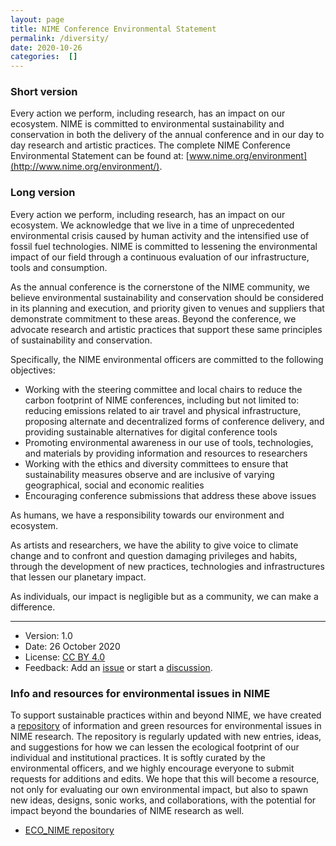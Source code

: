 ```yaml
---
layout: page
title: NIME Conference Environmental Statement
permalink: /diversity/
date: 2020-10-26
categories:  []
---
```


### Short version

Every action we perform, including research, has an impact on our ecosystem. NIME is committed to environmental sustainability and conservation in both the delivery of the annual conference and in our day to day research and artistic practices. The complete NIME Conference Environmental Statement can be found at: [www.nime.org/environment](http://www.nime.org/environment/).


### Long version

Every action we perform, including research, has an impact on our ecosystem. We acknowledge that we live in a time of unprecedented environmental crisis caused by human activity and the intensified use of fossil fuel technologies. NIME is committed to lessening the environmental impact of our field through a continuous evaluation of our infrastructure, tools and consumption.

As the annual conference is the cornerstone of the NIME community, we believe environmental sustainability and conservation should be considered in its planning and execution, and priority given to venues and suppliers that demonstrate commitment to these areas. Beyond the conference, we advocate research and artistic practices that support these same principles of sustainability and conservation.

Specifically, the NIME environmental officers are committed to the following objectives:

- Working with the steering committee and local chairs to reduce the carbon footprint of NIME conferences, including but not limited to: reducing emissions related to air travel and physical infrastructure, proposing alternate and decentralized forms of conference delivery, and providing sustainable alternatives for digital conference tools
- Promoting environmental awareness in our use of tools, technologies, and materials by providing information and resources to researchers
- Working with the ethics and diversity committees to ensure that sustainability measures observe and are inclusive of varying geographical, social and economic realities
- Encouraging conference submissions that address these above issues

As humans, we have a responsibility towards our environment and ecosystem.

As artists and researchers, we have the ability to give voice to climate change and to confront and question damaging privileges and habits, through the development of new practices, technologies and infrastructures that lessen our planetary impact.

As individuals, our impact is negligible but as a community, we can make a difference.

-------------------------

- Version: 1.0
- Date: 26 October 2020
- License: [CC BY 4.0](https://creativecommons.org/licenses/by/4.0/)
- Feedback: Add an [issue](https://github.com/NIME-conference/nime-website/issues) or start a [discussion](https://forum.nime.org/).


### Info and resources for environmental issues in NIME

To support sustainable practices within and beyond NIME, we have created a [repository](https://github.com/NIME-conference/ECO_NIME) of information and green resources for environmental issues in NIME research. The repository is regularly updated with new entries, ideas, and suggestions for how we can lessen the ecological footprint of our individual and institutional practices. It is softly curated by the environmental officers, and we highly encourage everyone to submit requests for additions and edits. We hope that this will become a resource, not only for evaluating our own environmental impact, but also to spawn new ideas, designs, sonic works, and collaborations, with the potential for impact beyond the boundaries of NIME research as well.

- [ECO_NIME repository](https://github.com/NIME-conference/ECO_NIME)
